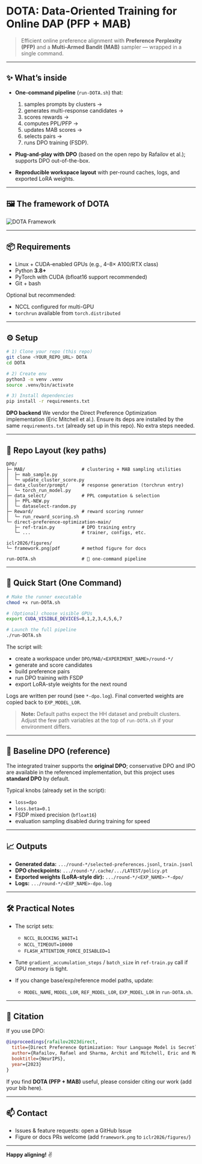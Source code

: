 # DOTA: Data-Oriented Training for Online DAP (PFP + MAB)

> Efficient online preference alignment with **Preference Perplexity (PFP)** and a **Multi-Armed Bandit (MAB)** sampler — wrapped in a single command.

---

## ✨ What’s inside

* **One-command pipeline** (`run-DOTA.sh`) that:

  1. samples prompts by clusters →
  2. generates multi-response candidates →
  3. scores rewards →
  4. computes PPL/PFP →
  5. updates MAB scores →
  6. selects pairs →
  7. runs DPO training (FSDP).
* **Plug-and-play with DPO** (based on the open repo by Rafailov et al.); supports DPO out-of-the-box.
* **Reproducible workspace layout** with per-round caches, logs, and exported LoRA weights.

---

## 🖼 The framework of DOTA



![DOTA Framework](framework.png)


---

## 📦 Requirements

* Linux + CUDA-enabled GPUs (e.g., 4–8× A100/RTX class)
* Python **3.8+**
* PyTorch with CUDA (bfloat16 support recommended)
* Git + bash

Optional but recommended:

* NCCL configured for multi-GPU
* `torchrun` available from `torch.distributed`

---

## ⚙️ Setup

```bash
# 1) Clone your repo (this repo)
git clone <YOUR_REPO_URL> DOTA
cd DOTA

# 2) Create env
python3 -m venv .venv
source .venv/bin/activate

# 3) Install dependencies
pip install -r requirements.txt
```

**DPO backend**
We vendor the Direct Preference Optimization implementation (Eric Mitchell et al.). Ensure its deps are installed by the same `requirements.txt` (already set up in this repo). No extra steps needed.

---

## 📂 Repo Layout (key paths)

```
DPO/
├─ MAB/                     # clustering + MAB sampling utilities
│  ├─ mab_sample.py
│  └─ update_cluster_score.py
├─ data_cluster/prompt/     # response generation (torchrun entry)
│  └─ torch_run_model.py
├─ data_select/             # PPL computation & selection
│  ├─ PPL-NEW.py
│  └─ dataselect-random.py
├─ Reward/                  # reward scoring runner
│  └─ run_reward_scoring.sh
└─ direct-preference-optimization-main/
   ├─ ref-train.py          # DPO training entry
   └─ ...                   # trainer, configs, etc.

iclr2026/figures/
└─ framework.png|pdf        # method figure for docs

run-DOTA.sh                 # 🔧 one-command pipeline
```

---

## 🚀 Quick Start (One Command)

```bash
# Make the runner executable
chmod +x run-DOTA.sh

# (Optional) choose visible GPUs
export CUDA_VISIBLE_DEVICES=0,1,2,3,4,5,6,7

# Launch the full pipeline
./run-DOTA.sh
```

The script will:

* create a workspace under `DPO/MAB/<EXPERIMENT_NAME>/round-*/`
* generate and score candidates
* build preference pairs
* run DPO training with FSDP
* export LoRA-style weights for the next round

Logs are written per round (see `*-dpo.log`). Final converted weights are copied back to `EXP_MODEL_LOR`.

> **Note:** Default paths expect the HH dataset and prebuilt clusters. Adjust the few path variables at the top of `run-DOTA.sh` if your environment differs.

---

## 🧪 Baseline DPO (reference)

The integrated trainer supports the **original DPO**; conservative DPO and IPO are available in the referenced implementation, but this project uses **standard DPO** by default.

Typical knobs (already set in the script):

* `loss=dpo`
* `loss.beta=0.1`
* FSDP mixed precision (`bfloat16`)
* evaluation sampling disabled during training for speed

---

## 📈 Outputs

* **Generated data:** `.../round-*/selected-preferences.jsonl`, `train.jsonl`
* **DPO checkpoints:** `.../round-*/.cache/.../LATEST/policy.pt`
* **Exported weights (LoRA-style dir):** `.../round-*/<EXP_NAME>-*-dpo/`
* **Logs:** `.../round-*/<EXP_NAME>-dpo.log`

---

## 🛠 Practical Notes

* The script sets:

  * `NCCL_BLOCKING_WAIT=1`
  * `NCCL_TIMEOUT=10000`
  * `FLASH_ATTENTION_FORCE_DISABLED=1`
* Tune `gradient_accumulation_steps` / `batch_size` in `ref-train.py` call if GPU memory is tight.
* If you change base/exp/reference model paths, update:

  * `MODEL_NAME`, `MODEL_LOR`, `REF_MODEL_LOR`, `EXP_MODEL_LOR` in `run-DOTA.sh`.

---

## 📜 Citation

If you use DPO:

```bibtex
@inproceedings{rafailov2023direct,
  title={Direct Preference Optimization: Your Language Model is Secretly a Reward Model},
  author={Rafailov, Rafael and Sharma, Archit and Mitchell, Eric and Manning, Christopher D and Ermon, Stefano and Finn, Chelsea},
  booktitle={NeurIPS},
  year={2023}
}
```

If you find **DOTA (PFP + MAB)** useful, please consider citing our work (add your bib here).

---

## 📫 Contact

* Issues & feature requests: open a GitHub Issue
* Figure or docs PRs welcome (add `framework.png` to `iclr2026/figures/`)

---

**Happy aligning!** ✌️
